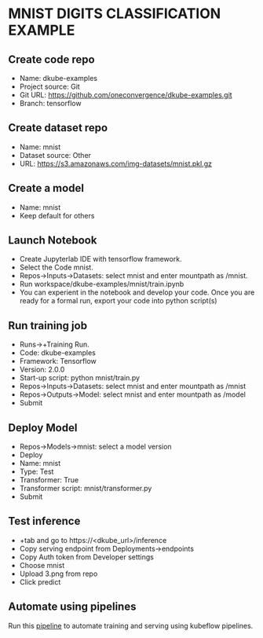 # MNIST DIGITS CLASSIFICATION EXAMPLE 

## Create code repo
- Name: dkube-examples
- Project source: Git
- Git URL: https://github.com/oneconvergence/dkube-examples.git
- Branch: tensorflow

## Create dataset repo
- Name: mnist
- Dataset source: Other
- URL: https://s3.amazonaws.com/img-datasets/mnist.pkl.gz


## Create a model
- Name: mnist
- Keep default for others


## Launch Notebook
- Create Jupyterlab IDE with tensorflow framework.
- Select the Code mnist.
- Repos->Inputs->Datasets: select mnist and enter mountpath as /mnist.
- Run workspace/dkube-examples/mnist/train.ipynb
- You can experient in the notebook and develop your code. Once you are ready for a formal run, export your code into python script(s)

## Run training job
 - Runs->+Training Run.
 - Code: dkube-examples
 - Framework: Tensorflow
 - Version: 2.0.0
 - Start-up script: python mnist/train.py
 - Repos->Inputs->Datasets: select mnist and enter mountpath as /mnist
 - Repos->Outputs->Model: select mnist and enter mountpath as /model
 - Submit

## Deploy Model
- Repos->Models->mnist: select a model version
- Deploy
- Name: mnist
- Type: Test
- Transformer: True
- Transformer script: mnist/transformer.py
- Submit

## Test inference
- +tab and go to https://<dkube_url>/inference
- Copy serving endpoint from Deployments->endpoints
- Copy Auth token from Developer settings
- Choose mnist
- Upload 3.png from repo
- Click predict

## Automate using pipelines
Run this [pipeline](https://github.com/oneconvergence/dkube-examples/blob/tensorflow/mnist/pipeline.ipynb) to automate training and serving using kubeflow pipelines.


